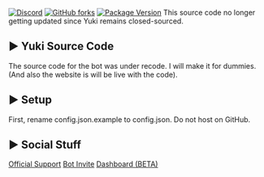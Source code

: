[![Discord](https://discordapp.com/api/guilds/503423569192157184/widget.png?style=shield)](https://discord.gg/ck8kajr)
[![GitHub forks](https://img.shields.io/github/forks/SplitXPlayZ/Yuki-Public)](https://github.com/SplitXPlayZ/Yuki-Public/network)
[![Package Version](https://img.shields.io/github/package-json/v/SplitXPlayZ/Yuki-Public)](https://www.npmjs.com)
This source code no longer getting updated since Yuki remains closed-sourced.

## ▶ Yuki Source Code

The source code for the bot was under recode. I will make it for dummies.
(And also the website is will be live with the code).


## ▶ Setup
First, rename config.json.example to config.json. Do not host on GitHub.


## ▶ Social Stuff
[Official Support](https://discord.gg/ck8kajr)
[Bot Invite](https://discordapp.com/oauth2/authorize?client_id=489219428358160385&permissions=1543859415&scope=bot)
[Dashboard (BETA)](https://yuki-canary.glitch.me)
